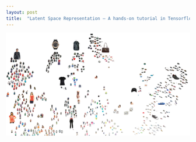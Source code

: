 ```yaml
---
layout: post
title:  "Latent Space Representation — A hands-on tutorial in Tensorflow"
---
```


[![Autoencoders](https://github.com/azad-academy/autoencoder-tutorial/raw/main/autoencoder-fashiondb.png)](https://github.com/azad-academy/autoencoder-tutorial)